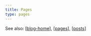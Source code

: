 ```yaml
---
title: Pages
type: pages
---
```


See also: [[blog-home]], [[pages]], [[posts]]


[//begin]: # "Autogenerated link references for markdown compatibility"
[blog-home]: blog-home "Blog home page"
[pages]: pages "Pages"
[posts]: posts "Blog posts"
[//end]: # "Autogenerated link references"